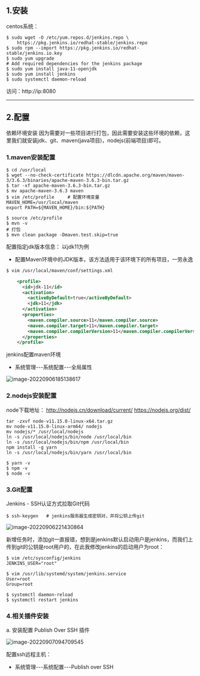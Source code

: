 ## 1.安装

centos系统：

```shell
$ sudo wget -O /etc/yum.repos.d/jenkins.repo \
    https://pkg.jenkins.io/redhat-stable/jenkins.repo
$ sudo rpm --import https://pkg.jenkins.io/redhat-stable/jenkins.io.key
$ sudo yum upgrade
# Add required dependencies for the jenkins package
$ sudo yum install java-11-openjdk
$ sudo yum install jenkins
$ sudo systemctl daemon-reload
```

访问：http://ip:8080

---



## 2.配置

依赖环境安装
因为需要对一些项目进行打包，因此需要安装这些环境的依赖，这里我们就安装jdk、git、maven(java项目)，nodejs(前端项目)即可。

### 1.maven安装配置

```shell
$ cd /usr/local
$ wget --no-check-certificate https://dlcdn.apache.org/maven/maven-3/3.6.3/binaries/apache-maven-3.6.3-bin.tar.gz
$ tar -xf apache-maven-3.6.3-bin.tar.gz
$ mv apache-maven-3.6.3 maven
$ vim /etc/profile     # 配置环境变量
MAVEN_HOME=/usr/local/maven
export PATH=${MAVEN_HOME}/bin:${PATH}

$ source /etc/profile
$ mvn -v
# 打包
$ mvn clean package -Dmaven.test.skip=true
```

配置指定jdk版本信息：  以jdk11为例

- 配置Maven环境中的JDK版本，该方法适用于该环境下的所有项目，一劳永逸

```xml
$ vim /usr/local/maven/conf/settings.xml

    <profile>
      <id>jdk-11</id>
      <activation>
        <activeByDefault>true</activeByDefault>
        <jdk>11</jdk>
      </activation>
      <properties>
        <maven.compiler.source>11</maven.compiler.source>
        <maven.compiler.target>11</maven.compiler.target>
        <maven.compiler.compilerVersion>11</maven.compiler.compilerVersion>
      </properties>
    </profile>
```

jenkins配置maven环境

- 系统管理---系统配置---全局属性

![image-20220906185138617](D:\Tech\linux\Ronnie\.assets\image-20220906185138617.png)

### 2.nodejs安装配置

node下载地址：
http://nodejs.cn/download/current/
https://nodejs.org/dist/

```
tar -zxvf node-v11.15.0-linux-x64.tar.gz
mv node-v11.15.0-linux-arm64/ nodejs
mv nodejs/* /usr/local/nodejs
ln -s /usr/local/nodejs/bin/node /usr/local/bin
ln -s /usr/local/nodejs/bin/npm /usr/local/bin
npm install -g yarn
ln -s /usr/local/nodejs/bin/yarn /usr/local/bin

$ yarn -v
$ npm -v
$ node -v

```

### 3.Git配置

Jenkins - SSH认证方式拉取Git代码

```shell
$ ssh-keygen   # jenkins服务器生成密钥对，并将公钥上传git
```

![image-20220906221430864](D:\Tech\linux\Ronnie\.assets\image-20220906221430864.png)

新增任务时，添加git一直报错，想到是jenkins默认启动用户是jenkins，而我们上传到git的公钥是root用户的，在此我修改jenkins的启动用户为root：

```shell
$ vim /etc/sysconfig/jenkins
JENKINS_USER="root"

$ vim /usr/lib/systemd/system/jenkins.service
User=root
Group=root

$ systemctl daemon-reload
$ systemctl restart jenkins
```

### 4.相关插件安装

a. 安装配置 Publish Over SSH 插件

![image-20220907094709545](D:\Tech\linux\Ronnie\.assets\image-20220907094709545.png)

配置ssh远程主机：

- 系统管理---系统配置---Publish over SSH

  

  

